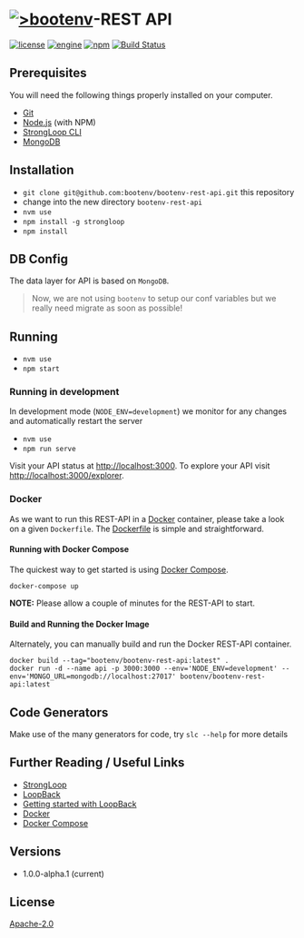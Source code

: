 # [![>bootenv](http://bootenv.com/img/logo-light-transparent-readme-files.png)](http://bootenv.com)-REST API

[![license](https://img.shields.io/badge/license-Apache_2.0-blue.svg)](LICENSE)
[![engine](https://img.shields.io/badge/iojs-v2.4.X-yellow.svg)](http://iojs.org)
[![npm](https://img.shields.io/npm/v/npm.svg)](https://www.npmjs.com)
[![Build Status](https://travis-ci.org/bootenv/bootenv-rest-api.svg?branch=master)](https://travis-ci.org/bootenv/bootenv-rest-api)

## Prerequisites

You will need the following things properly installed on your computer.

* [Git](http://git-scm.com/)
* [Node.js](http://nodejs.org/) (with NPM)
* [StrongLoop CLI](https://strongloop.com/)
* [MongoDB](https://www.mongodb.org/)

## Installation

* `git clone git@github.com:bootenv/bootenv-rest-api.git` this repository
* change into the new directory `bootenv-rest-api`
* `nvm use`
* `npm install -g strongloop`
* `npm install`

## DB Config

The data layer for API is based on `MongoDB`.

> Now, we are not using `bootenv` to setup our conf variables but we really need migrate as soon as possible!

## Running

* `nvm use`
* `npm start`

### Running in development

In development mode (`NODE_ENV=development`) we monitor for any changes and automatically restart the server

* `nvm use`
* `npm run serve`

Visit your API status at [http://localhost:3000](http://localhost:3000).
To explore your API visit [http://localhost:3000/explorer](http://localhost:3000/explorer).

### Docker

As we want to run this REST-API in a [Docker](https://www.docker.com/) container, please take a look on a given `Dockerfile`. 
The [Dockerfile](Dockerfile) is simple and straightforward.

#### Running with Docker Compose

The quickest way to get started is using [Docker Compose](https://docs.docker.com/compose/).

```
docker-compose up
```

__NOTE:__ Please allow a couple of minutes for the REST-API to start.

#### Build and Running the Docker Image

Alternately, you can manually build and run the Docker REST-API container.

```
docker build --tag="bootenv/bootenv-rest-api:latest" .
docker run -d --name api -p 3000:3000 --env='NODE_ENV=development' --env='MONGO_URL=mongodb://localhost:27017' bootenv/bootenv-rest-api:latest
```

## Code Generators

Make use of the many generators for code, try `slc --help` for more details

## Further Reading / Useful Links

* [StrongLoop](https://strongloop.com/)
* [LoopBack](http://docs.strongloop.com/display/public/LB/LoopBack)
* [Getting started with LoopBack](http://docs.strongloop.com/display/public/LB/Getting+started+with+LoopBack)
* [Docker](https://docs.docker.com/userguide/)
* [Docker Compose](https://docs.docker.com/compose/install/)

## Versions
 
 - 1.0.0-alpha.1 (current)

## License

[Apache-2.0](LICENSE)
